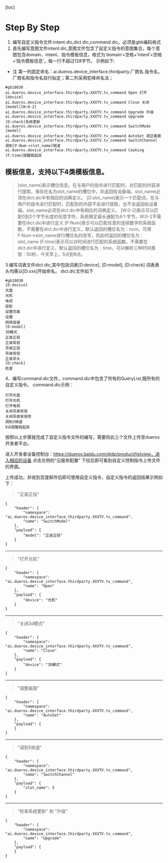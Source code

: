 [toc]


# Step By Step
1. 编写自定义指令文件:intent.dic,dict.dic,command.dic。必须是gbk编码格式
2. 首先编写意图文件intent.dic,意图文件包含了自定义指令的意图集合。每个意图包含domain、intent、指令模板信息，格式为‘domain’+空格+‘intent’+空格+‘指令模板信息’，每一行不超过128字节。
示例如下:
* 注 第一列固定命名：ai.dueros.device_interface.thirdparty.厂商名.指令名，厂商名和指令名自行拟定；第二列采用驼峰命名法；
```
#gb18030
ai.dueros.device_interface.thirdparty.XXXTV.tv_command Open 打开[device]
ai.dueros.device_interface.thirdparty.XXXTV.tv_command Close 关闭[model][W:0-2]
ai.dueros.device_interface.thirdparty.XXXTV.tv_command Upgrade 升级
ai.dueros.device_interface.thirdparty.XXXTV.tv_command Upgrade [D:check]系统更新
ai.dueros.device_interface.thirdparty.XXXTV.tv_command SwitchMode [model]
ai.dueros.device_interface.thirdparty.XXXTV.tv_command AutoSet 调正画面
ai.dueros.device_interface.thirdparty.XXXTV.tv_command SwitchChannel 调到[F:Num->slot_name]频道
ai.dueros.device_interface.thirdparty.XXXTV.tv_command Cooking [F:time]提醒我起床
```
## 模板信息，支持以下4类模板信息。
> [slot_name]表示槽位信息。在与用户的指令进行匹配时，对匹配的内容进行提取，保存在名为slot_name的槽位中，并返回给设备端。slot_name必须在dict.dic中有相应的词典定义。
> [D:slot_name]表示一个匹配词，在与用户的指令进行匹配时，匹配到的内容不会进行提取，也不会返回给设备端。slot_name必须在dict.dic中有相应的词典定义。
> [W:0-2]表示可以匹配0到2个字节长度的任意字符，系统限定最长通配为4个字节。W:0-2不需要在dict.dic中进行定义
> [F:Num]表示可以匹配任意的连续数字的系统函数。不需要在dict.dic中进行定义，默认返回的槽位名为：num。可用F:Num->slot_name进行槽位名的改写，则此时返回的槽位名为：slot_name
> [F:time]表示可以对时间进行匹配的系统函数。不需要在dict.dic中进行定义，默认返回的槽位名为：time。可以解析三种时间类型：50秒，今天早上，5点到8点。

3.编写词表文件dict.dic,其中包括词表[D:device], [D:model], [D:check]
词表表头均需以[D:xxx]开始命名。
dict.dic文件如下
```
#gb18030
[D:device]
光盘
光机
电视
投影
设置页面
设置
网络连接
[D:model]
3D模式
正装正投
正装背投
吊装正投
吊装背投
正装吊头
[D:check]
检查
```

4、编写command.dic文件，command.dic中包含了所有的QueryList,既所有的自定义指令。
command.dic示例：
```
打开光盘
打开光机
打开电视
关闭吊装背投
关闭吊装背投吧
调到3频道
9点提醒我起床
```

按照以上步骤就完成了自定义指令文件的编写，需要将此三个文件上传至dueros开发者平台。

进入开发者设备控制台：https://dueros.baidu.com/didp/product/listview，进入相应的设备
点击左侧的“云服务配置”
下拉后即可看到自定义控制指令上传文件的界面。

上传成功，并收到百度邮件后即可使用自定义指令，自定义指令的返回结果示例如下：

> "正装正投"
```
{
    "header": {
        "namespace": "ai.dueros.device_interface.thirdparty.XXXTV.tv_command",
        "name": "SwitchModel"
    },
    "payload": {
        "model": "正装正投"
    }
}
```
---
> "打开光机"
```
{
    "header": {
        "namespace": "ai.dueros.device_interface.thirdparty.XXXTV.tv_command",
        "name": "Open"
    },
    "payload": {
        "device": "光机"
    }
}
```
---

> "关闭3d模式"
```
{
    "header": {
        "namespace": "ai.dueros.device_interface.thirdparty.XXXTV.tv_command",
        "name": "Close"
    },
    "payload": {
        "device": "3D模式"
    }
}
```
---

> "调整画面"
```
{
    "header": {
        "namespace": "ai.dueros.device_interface.thirdparty.XXXTV.tv_command",
        "name": "AutoSet"
    },
    "payload": {
    }
}
```
---

> "调到5频道"
```
{
    "header": {
        "namespace": "ai.dueros.device_interface.thirdparty.XXXTV.tv_command",
        "name": "SwitchChannel"
    },
    "payload": {
        "slot_name": 5
    }
}
```
---

> "检查系统更新" 和 "升级"
```
{
    "header": {
        "namespace": "ai.dueros.device_interface.thirdparty.XXXTV.tv_command",
        "name": "Upgrade"
    },
    "payload": {
    }
}
```

